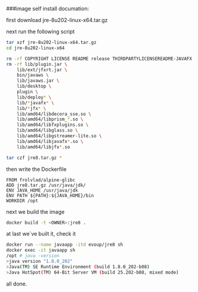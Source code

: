 ###image self install documation:

first download jre-8u202-linux-x64.tar.gz

next run the following script 
```bash
tar xzf jre-8u202-linux-x64.tar.gz
cd jre-8u202-linux-x64

rm -rf COPYRIGHT LICENSE README release THIRDPARTYLICENSEREADME-JAVAFX.txt THIRDPARTYLICENSEREADME.txt Welcome.html
rm -rf lib/plugin.jar \
    lib/ext/jfxrt.jar \
    bin/javaws \
    lib/javaws.jar \
    lib/desktop \
    plugin \
    lib/deploy* \
    lib/*javafx* \
    lib/*jfx* \
    lib/amd64/libdecora_sse.so \
    lib/amd64/libprism_*.so \
    lib/amd64/libfxplugins.so \
    lib/amd64/libglass.so \
    lib/amd64/libgstreamer-lite.so \
    lib/amd64/libjavafx*.so \
    lib/amd64/libjfx*.so

tar czf jre8.tar.gz *
```

then write the Dockerfile

```
FROM frolvlad/alpine-glibc
ADD jre8.tar.gz /usr/java/jdk/
ENV JAVA_HOME /usr/java/jdk
ENV PATH ${PATH}:${JAVA_HOME}/bin
WORKDIR /opt
```

next we build the image
```bash
docker build -t <OWNER>:jre8 .
```

at last we`ve built it, check it

```bash
docker run --name javaapp -itd evoup/jre8 sh
docker exec -it javaapp sh
/opt # java -version
>java version "1.8.0_202"
>Java(TM) SE Runtime Environment (build 1.8.0_202-b08)
>Java HotSpot(TM) 64-Bit Server VM (build 25.202-b08, mixed mode)
```
all done.
